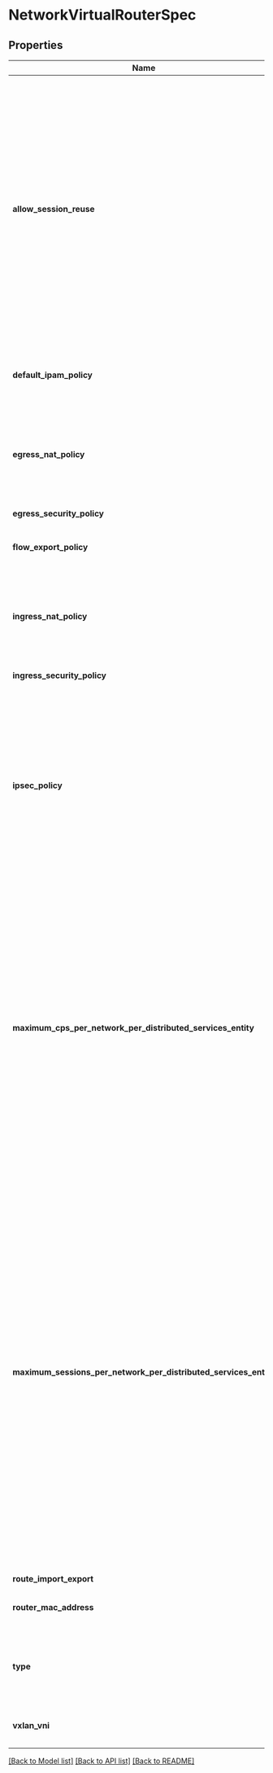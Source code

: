 # NetworkVirtualRouterSpec

## Properties
Name | Type | Description | Notes
------------ | ------------- | ------------- | -------------
**allow_session_reuse** | **str** | AllowSessionReuse helps to handle TCP half open state connections. When there is mismatch in TCP connection state between client, server and DSE, and client tries to establish a new connection with same 5 tuple with source port reuse, typically DSE would drop the new connection attempts without AllowSessionReuse being enabled. With AllowSessionReuse turned ON, DSE will relax the TCP state/sequence number checks to allow the new connection to go through. AllowSessionReuseMode can be DISABLE or ENABLE. DISABLE is the default value. | [optional]  if omitted the server will use the default value of "disable"
**default_ipam_policy** | **str** | Default IPAM policy for networks belonging to this Virtual Router. Any IPAM Policy specified in the Network overrides this. | [optional] 
**egress_nat_policy** | **[str]** | NAT Policy to apply in the egress direction On a DSS, a VPC supports only 1 NAT policy per direction. repeated entry is to allow VPC with different NAT policies per PolicyDistributionTarget. | [optional] 
**egress_security_policy** | **[str]** | Security Policy to apply in the egress direction. | [optional] 
**flow_export_policy** | **[str]** | FlowExportPolicy is the flow export policy associated to this virtual router. | [optional] 
**ingress_nat_policy** | **[str]** | NAT Policy to apply in the ingress direction On a DSS, a VPC supports only 1 NAT policy per direction. repeated entry is to allow VPC with different NAT policies per PolicyDistributionTarget. | [optional] 
**ingress_security_policy** | **[str]** | Security Policy to apply in the ingress direction. | [optional] 
**ipsec_policy** | **[str]** | IPSecPolicy are IPsec policies to use for this virtual router. An IPSec policy represents a VPN instance connected to a remote site. A virtual router could be associated with multiple IPSec policies representing multiple remote sites. It can have one or more IPsec policies per PolicyDistributionTarget, which means one or more remote sites connected per VRF from the same PolicyDistributionTarget. | [optional] 
**maximum_cps_per_network_per_distributed_services_entity** | **int** | Maximum Connections Per Second supported for any Network belonging to the Virtual Router within a Distributed Services Entity. Valid values 0 no limit and 1000 &lt;&#x3D; maxcps  &lt;&#x3D; 1000000 The value configured here is the CPS limit enforced per Network within a Distributed Services Entity and is the same for all Networks within the Virtual Router. However the value can be overriden at Network level. Value 0 means the CPS limit is not enforced and the CPS is limited only by the system capacity. All new connections exceeding the CPS limit are dropped. Value should be between 0 and 1000000. | [optional] 
**maximum_sessions_per_network_per_distributed_services_entity** | **int** | Maximum sessions supported in any Network belonging to the Virtual Router within a Distributed Services Entity. Valid values 0 (no limit) and 10000  &lt;&#x3D; maxsessions &lt;&#x3D; 5000000 The value configured here is the sessions limit enforced per Network within a Distributed Services Entity and is the same for all Networks within the Virtual Router. However the value can be overriden at Network level. Value 0 means the sessions limit is not enforced and the number of sessions is limited only by the system capacity. Sessions exceeding the sessions limit are dropped. NOTE: no active sessions will be pruned if the value changes, but until the session count comes down to a value below this limit, new sessions won&#39;t be installed in h/w (packet will be dropped) 1 session &#x3D; forward flow + reverse flow. Value should be between 0 and 5000000. | [optional] 
**route_import_export** | [**NetworkRDSpec**](NetworkRDSpec.md) |  | [optional] 
**router_mac_address** | **str** | Default Router MAC Address to use for this Virtual Router. Should be a valid MAC address. | [optional] 
**type** | **str** | Type does not apply to DSS. | [optional]  if omitted the server will use the default value of "unknown"
**vxlan_vni** | **int** | VxlAN VNI for the Virtual Router. Value should be between 0 and 16777215. | [optional] 

[[Back to Model list]](../README.md#documentation-for-models) [[Back to API list]](../README.md#documentation-for-api-endpoints) [[Back to README]](../README.md)


